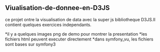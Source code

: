 ## Viualisation-de-donnee-en-D3JS
ce projet ontre la visualisation de data avec la super js bibliotheque D3JS.Il contient quelques exercices independants.

*il y a quelques images png de demo pour montrer la presentation
*les fichiers html peuvent executer directement
*dans symfony_vu, les fichiers sont bases sur symfony3
